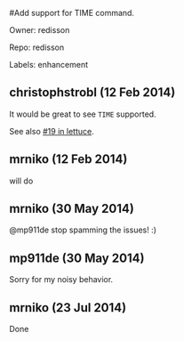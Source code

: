 #Add support for TIME command.

Owner: redisson

Repo: redisson

Labels: enhancement 

## christophstrobl (12 Feb 2014)

It would be great to see `TIME` supported.

See also [#19 in lettuce](https://github.com/wg/lettuce/issues/19). 


## mrniko (12 Feb 2014)

will do


## mrniko (30 May 2014)

@mp911de stop spamming the issues! :)


## mp911de (30 May 2014)

Sorry for my noisy behavior.


## mrniko (23 Jul 2014)

Done


